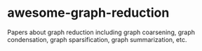 # awesome-graph-reduction
Papers about graph reduction including graph coarsening, graph condensation, graph sparsification, graph summarization, etc.
